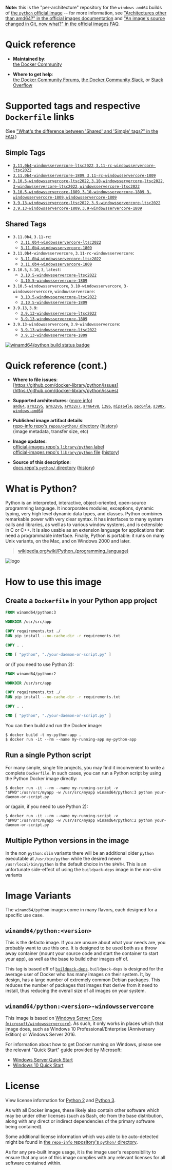 <!--

********************************************************************************

WARNING:

    DO NOT EDIT "python/README.md"

    IT IS AUTO-GENERATED

    (from the other files in "python/" combined with a set of templates)

********************************************************************************

-->

**Note:** this is the "per-architecture" repository for the `windows-amd64` builds of [the `python` official image](https://hub.docker.com/_/python) -- for more information, see ["Architectures other than amd64?" in the official images documentation](https://github.com/docker-library/official-images#architectures-other-than-amd64) and ["An image's source changed in Git, now what?" in the official images FAQ](https://github.com/docker-library/faq#an-images-source-changed-in-git-now-what).

# Quick reference

-	**Maintained by**:  
	[the Docker Community](https://github.com/docker-library/python)

-	**Where to get help**:  
	[the Docker Community Forums](https://forums.docker.com/), [the Docker Community Slack](https://dockr.ly/slack), or [Stack Overflow](https://stackoverflow.com/search?tab=newest&q=docker)

# Supported tags and respective `Dockerfile` links

(See ["What's the difference between 'Shared' and 'Simple' tags?" in the FAQ](https://github.com/docker-library/faq#whats-the-difference-between-shared-and-simple-tags).)

## Simple Tags

-	[`3.11.0b4-windowsservercore-ltsc2022`, `3.11-rc-windowsservercore-ltsc2022`](https://github.com/docker-library/python/blob/88bd0509d8c7cb3923c0b7fd5d3c05732a2e201c/3.11-rc/windows/windowsservercore-ltsc2022/Dockerfile)
-	[`3.11.0b4-windowsservercore-1809`, `3.11-rc-windowsservercore-1809`](https://github.com/docker-library/python/blob/88bd0509d8c7cb3923c0b7fd5d3c05732a2e201c/3.11-rc/windows/windowsservercore-1809/Dockerfile)
-	[`3.10.5-windowsservercore-ltsc2022`, `3.10-windowsservercore-ltsc2022`, `3-windowsservercore-ltsc2022`, `windowsservercore-ltsc2022`](https://github.com/docker-library/python/blob/56cea612ab370f3d05b29e97466d418a0f07e463/3.10/windows/windowsservercore-ltsc2022/Dockerfile)
-	[`3.10.5-windowsservercore-1809`, `3.10-windowsservercore-1809`, `3-windowsservercore-1809`, `windowsservercore-1809`](https://github.com/docker-library/python/blob/56cea612ab370f3d05b29e97466d418a0f07e463/3.10/windows/windowsservercore-1809/Dockerfile)
-	[`3.9.13-windowsservercore-ltsc2022`, `3.9-windowsservercore-ltsc2022`](https://github.com/docker-library/python/blob/b7c086e0d9ec53c7d7705f826efe2960d70b43e5/3.9/windows/windowsservercore-ltsc2022/Dockerfile)
-	[`3.9.13-windowsservercore-1809`, `3.9-windowsservercore-1809`](https://github.com/docker-library/python/blob/b7c086e0d9ec53c7d7705f826efe2960d70b43e5/3.9/windows/windowsservercore-1809/Dockerfile)

## Shared Tags

-	`3.11.0b4`, `3.11-rc`:
	-	[`3.11.0b4-windowsservercore-ltsc2022`](https://github.com/docker-library/python/blob/88bd0509d8c7cb3923c0b7fd5d3c05732a2e201c/3.11-rc/windows/windowsservercore-ltsc2022/Dockerfile)
	-	[`3.11.0b4-windowsservercore-1809`](https://github.com/docker-library/python/blob/88bd0509d8c7cb3923c0b7fd5d3c05732a2e201c/3.11-rc/windows/windowsservercore-1809/Dockerfile)
-	`3.11.0b4-windowsservercore`, `3.11-rc-windowsservercore`:
	-	[`3.11.0b4-windowsservercore-ltsc2022`](https://github.com/docker-library/python/blob/88bd0509d8c7cb3923c0b7fd5d3c05732a2e201c/3.11-rc/windows/windowsservercore-ltsc2022/Dockerfile)
	-	[`3.11.0b4-windowsservercore-1809`](https://github.com/docker-library/python/blob/88bd0509d8c7cb3923c0b7fd5d3c05732a2e201c/3.11-rc/windows/windowsservercore-1809/Dockerfile)
-	`3.10.5`, `3.10`, `3`, `latest`:
	-	[`3.10.5-windowsservercore-ltsc2022`](https://github.com/docker-library/python/blob/56cea612ab370f3d05b29e97466d418a0f07e463/3.10/windows/windowsservercore-ltsc2022/Dockerfile)
	-	[`3.10.5-windowsservercore-1809`](https://github.com/docker-library/python/blob/56cea612ab370f3d05b29e97466d418a0f07e463/3.10/windows/windowsservercore-1809/Dockerfile)
-	`3.10.5-windowsservercore`, `3.10-windowsservercore`, `3-windowsservercore`, `windowsservercore`:
	-	[`3.10.5-windowsservercore-ltsc2022`](https://github.com/docker-library/python/blob/56cea612ab370f3d05b29e97466d418a0f07e463/3.10/windows/windowsservercore-ltsc2022/Dockerfile)
	-	[`3.10.5-windowsservercore-1809`](https://github.com/docker-library/python/blob/56cea612ab370f3d05b29e97466d418a0f07e463/3.10/windows/windowsservercore-1809/Dockerfile)
-	`3.9.13`, `3.9`:
	-	[`3.9.13-windowsservercore-ltsc2022`](https://github.com/docker-library/python/blob/b7c086e0d9ec53c7d7705f826efe2960d70b43e5/3.9/windows/windowsservercore-ltsc2022/Dockerfile)
	-	[`3.9.13-windowsservercore-1809`](https://github.com/docker-library/python/blob/b7c086e0d9ec53c7d7705f826efe2960d70b43e5/3.9/windows/windowsservercore-1809/Dockerfile)
-	`3.9.13-windowsservercore`, `3.9-windowsservercore`:
	-	[`3.9.13-windowsservercore-ltsc2022`](https://github.com/docker-library/python/blob/b7c086e0d9ec53c7d7705f826efe2960d70b43e5/3.9/windows/windowsservercore-ltsc2022/Dockerfile)
	-	[`3.9.13-windowsservercore-1809`](https://github.com/docker-library/python/blob/b7c086e0d9ec53c7d7705f826efe2960d70b43e5/3.9/windows/windowsservercore-1809/Dockerfile)

[![winamd64/python build status badge](https://img.shields.io/jenkins/s/https/doi-janky.infosiftr.net/job/multiarch/job/windows-amd64/job/python.svg?label=winamd64/python%20%20build%20job)](https://doi-janky.infosiftr.net/job/multiarch/job/windows-amd64/job/python/)

# Quick reference (cont.)

-	**Where to file issues**:  
	[https://github.com/docker-library/python/issues](https://github.com/docker-library/python/issues)

-	**Supported architectures**: ([more info](https://github.com/docker-library/official-images#architectures-other-than-amd64))  
	[`amd64`](https://hub.docker.com/r/amd64/python/), [`arm32v5`](https://hub.docker.com/r/arm32v5/python/), [`arm32v6`](https://hub.docker.com/r/arm32v6/python/), [`arm32v7`](https://hub.docker.com/r/arm32v7/python/), [`arm64v8`](https://hub.docker.com/r/arm64v8/python/), [`i386`](https://hub.docker.com/r/i386/python/), [`mips64le`](https://hub.docker.com/r/mips64le/python/), [`ppc64le`](https://hub.docker.com/r/ppc64le/python/), [`s390x`](https://hub.docker.com/r/s390x/python/), [`windows-amd64`](https://hub.docker.com/r/winamd64/python/)

-	**Published image artifact details**:  
	[repo-info repo's `repos/python/` directory](https://github.com/docker-library/repo-info/blob/master/repos/python) ([history](https://github.com/docker-library/repo-info/commits/master/repos/python))  
	(image metadata, transfer size, etc)

-	**Image updates**:  
	[official-images repo's `library/python` label](https://github.com/docker-library/official-images/issues?q=label%3Alibrary%2Fpython)  
	[official-images repo's `library/python` file](https://github.com/docker-library/official-images/blob/master/library/python) ([history](https://github.com/docker-library/official-images/commits/master/library/python))

-	**Source of this description**:  
	[docs repo's `python/` directory](https://github.com/docker-library/docs/tree/master/python) ([history](https://github.com/docker-library/docs/commits/master/python))

# What is Python?

Python is an interpreted, interactive, object-oriented, open-source programming language. It incorporates modules, exceptions, dynamic typing, very high level dynamic data types, and classes. Python combines remarkable power with very clear syntax. It has interfaces to many system calls and libraries, as well as to various window systems, and is extensible in C or C++. It is also usable as an extension language for applications that need a programmable interface. Finally, Python is portable: it runs on many Unix variants, on the Mac, and on Windows 2000 and later.

> [wikipedia.org/wiki/Python_(programming_language)](https://en.wikipedia.org/wiki/Python_%28programming_language%29)

![logo](https://raw.githubusercontent.com/docker-library/docs/01c12653951b2fe592c1f93a13b4e289ada0e3a1/python/logo.png)

# How to use this image

## Create a `Dockerfile` in your Python app project

```dockerfile
FROM winamd64/python:3

WORKDIR /usr/src/app

COPY requirements.txt ./
RUN pip install --no-cache-dir -r requirements.txt

COPY . .

CMD [ "python", "./your-daemon-or-script.py" ]
```

or (if you need to use Python 2):

```dockerfile
FROM winamd64/python:2

WORKDIR /usr/src/app

COPY requirements.txt ./
RUN pip install --no-cache-dir -r requirements.txt

COPY . .

CMD [ "python", "./your-daemon-or-script.py" ]
```

You can then build and run the Docker image:

```console
$ docker build -t my-python-app .
$ docker run -it --rm --name my-running-app my-python-app
```

## Run a single Python script

For many simple, single file projects, you may find it inconvenient to write a complete `Dockerfile`. In such cases, you can run a Python script by using the Python Docker image directly:

```console
$ docker run -it --rm --name my-running-script -v "$PWD":/usr/src/myapp -w /usr/src/myapp winamd64/python:3 python your-daemon-or-script.py
```

or (again, if you need to use Python 2):

```console
$ docker run -it --rm --name my-running-script -v "$PWD":/usr/src/myapp -w /usr/src/myapp winamd64/python:2 python your-daemon-or-script.py
```

## Multiple Python versions in the image

In the non `python:slim` variants there will be an additional older `python` executable at `/usr/bin/python` while the desired newer `/usr/local/bin/python` is the default choice in the `$PATH`. This is an unfortunate side-effect of using the `buildpack-deps` image in the non-slim variants

# Image Variants

The `winamd64/python` images come in many flavors, each designed for a specific use case.

## `winamd64/python:<version>`

This is the defacto image. If you are unsure about what your needs are, you probably want to use this one. It is designed to be used both as a throw away container (mount your source code and start the container to start your app), as well as the base to build other images off of.

This tag is based off of [`buildpack-deps`](https://hub.docker.com/_/buildpack-deps/). `buildpack-deps` is designed for the average user of Docker who has many images on their system. It, by design, has a large number of extremely common Debian packages. This reduces the number of packages that images that derive from it need to install, thus reducing the overall size of all images on your system.

## `winamd64/python:<version>-windowsservercore`

This image is based on [Windows Server Core (`microsoft/windowsservercore`)](https://hub.docker.com/r/microsoft/windowsservercore/). As such, it only works in places which that image does, such as Windows 10 Professional/Enterprise (Anniversary Edition) or Windows Server 2016.

For information about how to get Docker running on Windows, please see the relevant "Quick Start" guide provided by Microsoft:

-	[Windows Server Quick Start](https://msdn.microsoft.com/en-us/virtualization/windowscontainers/quick_start/quick_start_windows_server)
-	[Windows 10 Quick Start](https://msdn.microsoft.com/en-us/virtualization/windowscontainers/quick_start/quick_start_windows_10)

# License

View license information for [Python 2](https://docs.python.org/2/license.html) and [Python 3](https://docs.python.org/3/license.html).

As with all Docker images, these likely also contain other software which may be under other licenses (such as Bash, etc from the base distribution, along with any direct or indirect dependencies of the primary software being contained).

Some additional license information which was able to be auto-detected might be found in [the `repo-info` repository's `python/` directory](https://github.com/docker-library/repo-info/tree/master/repos/python).

As for any pre-built image usage, it is the image user's responsibility to ensure that any use of this image complies with any relevant licenses for all software contained within.
